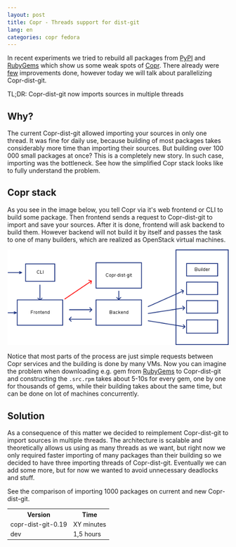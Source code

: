 ```yaml
---
layout: post
title: Copr - Threads support for dist-git
lang: en
categories: copr fedora
---
```


In recent experiments we tried to rebuild all packages from [PyPI](https://pypi.python.org) and [RubyGems](http://rubygems.org/) which show us some weak spots of [Copr](http://copr.fedoraproject.org/). There already were [few](https://lists.fedorahosted.org/archives/list/copr-devel@lists.fedorahosted.org/thread/OCODBMV56D6I32GGOVUGYG2AJG3IQGNF/) improvements done, however today we will talk about parallelizing Copr-dist-git.


TL;DR: Copr-dist-git now imports sources in multiple threads


## Why?

The current Copr-dist-git allowed importing your sources in only one thread. It was fine for daily use, because building of most packages takes considerably more time than importing their sources. But building over 100 000 small packages at once? This is a completely new story. In such case, importing was the bottleneck. See how the simplified Copr stack looks like to fully understand the problem.


## Copr stack

As you see in the image below, you tell Copr via it's web frontend or CLI to build some package. Then frontend sends a request to Copr-dist-git to import and save your sources. After it is done, frontend will ask backend to build them. However backend will not build it by itself and passes the task to one of many builders, which are realized as OpenStack virtual machines.


<div class="text-center img">
	<img src="/files/img/copr-stack-parallel-dist-git.png" alt="Simplified Copr stack" />
</div>


Notice that most parts of the process are just simple requests between Copr services and the building is done by many VMs. Now you can imagine the problem when downloading e.g. gem from [RubyGems](http://rubygems.org) to Copr-dist-git and constructing the `.src.rpm` takes about 5-10s for every gem, one by one for thousands of gems, while their building takes about the same time, but can be done on lot of machines concurrently.


## Solution

As a consequence of this matter we decided to reimplement Copr-dist-git to import sources in multiple threads. The architecture is scalable and theoretically allows us using as many threads as we want, but right now we only required faster importing of many packages than their building so we decided to have three importing threads of Copr-dist-git. Eventually we can add some more, but for now we wanted to avoid unnecessary deadlocks and stuff.


See the comparison of importing 1000 packages on current and new Copr-dist-git.


<div class="container">
	<div class="row col-md-5">
		<table class="table table-bordered">
			<tr><th>Version</th><th>Time</th></tr>
			<tr><td>copr-dist-git-0.19</td><td>XY minutes</td></tr>
			<tr><td>dev</td><td>1,5 hours</td></tr>
		</table>
	</div>
</div>
